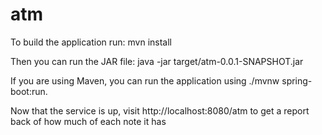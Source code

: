 # atm

To build the application run: 
mvn install

Then you can run the JAR file:
java -jar target/atm-0.0.1-SNAPSHOT.jar

If you are using Maven, you can run the application using ./mvnw spring-boot:run. 

Now that the service is up, visit http://localhost:8080/atm to get a report back of how much of each note it has

